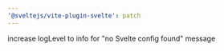 ```yaml
---
'@sveltejs/vite-plugin-svelte': patch
---
```


increase logLevel to info for "no Svelte config found" message
